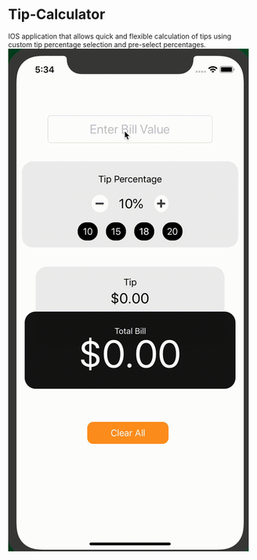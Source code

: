 # Tip-Calculator
IOS application that allows quick and flexible calculation of tips using custom tip percentage selection and pre-select percentages.
![](Demo-Tip-Calculator.gif)
